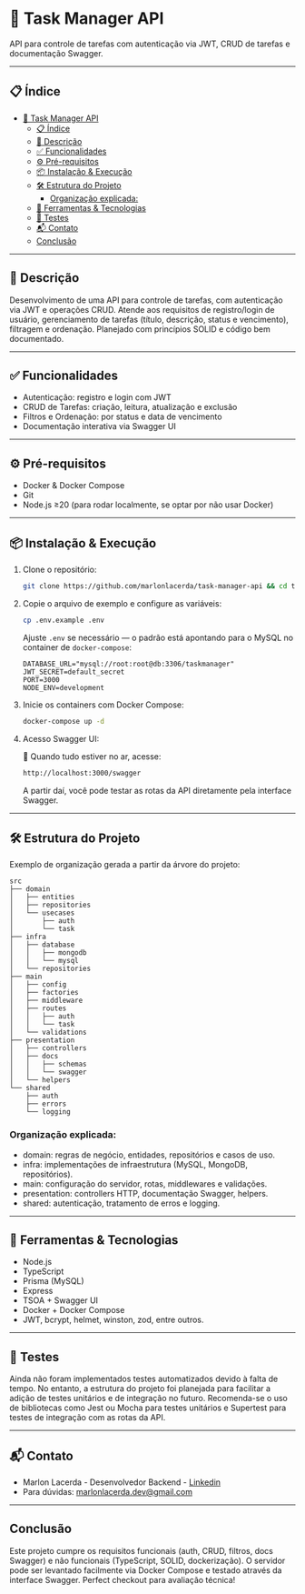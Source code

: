 # 🚀 Task Manager API

API para controle de tarefas com autenticação via JWT, CRUD de tarefas e documentação Swagger.

---

## 📋 Índice

- [🚀 Task Manager API](#-task-manager-api)
  - [📋 Índice](#-índice)
  - [📝 Descrição](#-descrição)
  - [✅ Funcionalidades](#-funcionalidades)
  - [⚙️ Pré-requisitos](#️-pré-requisitos)
  - [📦 Instalação \& Execução](#-instalação--execução)
  - [🛠️ Estrutura do Projeto](#️-estrutura-do-projeto)
    - [Organização explicada:](#organização-explicada)
  - [🧰 Ferramentas \& Tecnologias](#-ferramentas--tecnologias)
  - [🧪 Testes](#-testes)
  - [📬 Contato](#-contato)
  - [Conclusão](#conclusão)

---

## 📝 Descrição

Desenvolvimento de uma API para controle de tarefas, com autenticação via JWT e operações CRUD. Atende aos requisitos de registro/login de usuário, gerenciamento de tarefas (título, descrição, status e vencimento), filtragem e ordenação. Planejado com princípios SOLID e código bem documentado.

---

## ✅ Funcionalidades

- Autenticação: registro e login com JWT  
- CRUD de Tarefas: criação, leitura, atualização e exclusão  
- Filtros e Ordenação: por status e data de vencimento  
- Documentação interativa via Swagger UI  

---

## ⚙️ Pré-requisitos

- Docker & Docker Compose  
- Git  
- Node.js ≥20 (para rodar localmente, se optar por não usar Docker)

---

## 📦 Instalação & Execução

1. Clone o repositório:
   ```bash
   git clone https://github.com/marlonlacerda/task-manager-api && cd task-manager-api
    ```

2. Copie o arquivo de exemplo e configure as variáveis:
    ```bash
   cp .env.example .env
    ```

    Ajuste `.env` se necessário — o padrão está apontando para o MySQL no container de `docker-compose`:
    ```env
    DATABASE_URL="mysql://root:root@db:3306/taskmanager"
    JWT_SECRET=default_secret
    PORT=3000
    NODE_ENV=development
    ```

3. Inicie os containers com Docker Compose:
   ```bash
   docker-compose up -d
   ```

4. Acesso Swagger UI:

    🚀 Quando tudo estiver no ar, acesse:
    ```bash
    http://localhost:3000/swagger
    ```
    A partir daí, você pode testar as rotas da API diretamente pela interface Swagger.

---

## 🛠️ Estrutura do Projeto

Exemplo de organização gerada a partir da árvore do projeto:
```plaintext
src
├── domain
│   ├── entities
│   ├── repositories
│   └── usecases
│       ├── auth
│       └── task
├── infra
│   ├── database
│   │   ├── mongodb
│   │   └── mysql
│   └── repositories
├── main
│   ├── config
│   ├── factories
│   ├── middleware
│   ├── routes
│   │   ├── auth
│   │   └── task
│   └── validations
├── presentation
│   ├── controllers
│   ├── docs
│   │   ├── schemas
│   │   └── swagger
│   └── helpers
└── shared
    ├── auth
    ├── errors
    └── logging
```

### Organização explicada:

  - domain: regras de negócio, entidades, repositórios e casos de uso.
  - infra: implementações de infraestrutura (MySQL, MongoDB, repositórios).
  - main: configuração do servidor, rotas, middlewares e validações.
  - presentation: controllers HTTP, documentação Swagger, helpers.
  - shared: autenticação, tratamento de erros e logging.

---

## 🧰 Ferramentas & Tecnologias

- Node.js
- TypeScript
- Prisma (MySQL)
- Express
- TSOA + Swagger UI
- Docker + Docker Compose
- JWT, bcrypt, helmet, winston, zod, entre outros.

___

## 🧪 Testes

Ainda não foram implementados testes automatizados devido à falta de tempo. No entanto, a estrutura do projeto foi planejada para facilitar a adição de testes unitários e de integração no futuro. Recomenda-se o uso de bibliotecas como Jest ou Mocha para testes unitários e Supertest para testes de integração com as rotas da API.

---

## 📬 Contato

- Marlon Lacerda - Desenvolvedor Backend - [Linkedin](https://www.linkedin.com/in/marlonlacerda/)
- Para dúvidas: marlonlacerda.dev@gmail.com

___

## Conclusão
Este projeto cumpre os requisitos funcionais (auth, CRUD, filtros, docs Swagger) e não funcionais (TypeScript, SOLID, dockerização). O servidor pode ser levantado facilmente via Docker Compose e testado através da interface Swagger. Perfect checkout para avaliação técnica!
